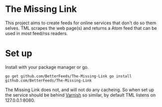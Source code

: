 # The Missing Link

This project aims to create feeds for online services that don't do so them selves. TML scrapes the web page(s) and returns a Atom feed that can be used in most feed/rss readers.

# Set up

Install with your package manager or go.

`
go get github.com/BetterFeeds/The-Missing-Link
go install github.com/BetterFeeds/The-Missing-Link
`

The Missing Link does not, and will not do any cacheing. So when set up the service should be behind [Varnish](https://www.varnish-cache.org/) so similar, by default TML listens on 127.0.0.1:8080. 
